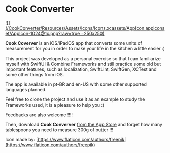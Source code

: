 # Cook Converter

[![](/CookConverter/Resources/Assets/Icons/Icons.xcassets/AppIcon.appiconset/AppIcon-1024@1x.png?raw=true =250x250)](https://apps.apple.com/us/app/culiversor/id1543824498)

**Cook Coverver** is an iOS/iPadOS app that converts some units of measurement for you in order to make your life in the kitchen a little easier :)

This project was developed as a personal exercise so that I can familiarize myself with SwiftUI & Combine Frameworks and still practice some old but important features, such as localization, SwiftLint, SwiftGen, XCTest and some other things from iOS.

The app is available in pt-BR and en-US with some other supported languages ​​planned.

Feel free to clone the project and use it as an example to study the Frameworks used, it is a pleasure to help you :)

Feedbacks are also welcome !!!!

Then, download **Cook Converver** [from the App Store](https://apps.apple.com/us/app/culiversor/id1543824498) and forget how many tablespoons you need to measure 300g of butter !!!

Icon made by: [https://www.flaticon.com/authors/freepik|(https://www.flaticon.com/authors/freepik)
